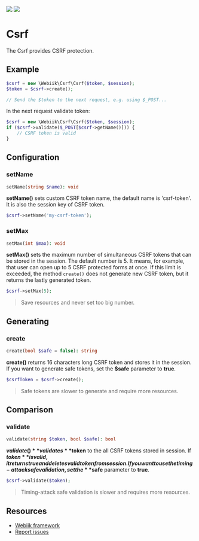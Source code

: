 <p align="left">
<img src="https://img.shields.io/packagist/l/webiik/webiik.svg"/>
<img src="https://img.shields.io/badge/dependencies-2-brightgreen.svg"/>
</p>

Csrf
====
The Csrf provides CSRF protection.

Example
-------
```php
$csrf = new \Webiik\Csrf\Csrf($token, $session);
$token = $csrf->create();

// Send the $token to the next request, e.g. using $_POST...
```
In the next request validate token:
```php
$csrf = new \Webiik\Csrf\Csrf($token, $session);
if ($csrf->validate($_POST[$csrf->getName()])) {
    // CSRF token is valid
}
```

Configuration
-------------
### setName
```php
setName(string $name): void
```
**setName()** sets custom CSRF token name, the default name is 'csrf-token'. It is also the session key of CSRF token.
```php
$csrf->setName('my-csrf-token');
```
### setMax
```php
setMax(int $max): void
```
**setMax()** sets the maximum number of simultaneous CSRF tokens that can be stored in the session. The default number is 5. It means, for example, that user can open up to 5 CSRF protected forms at once. If this limit is exceeded, the method `create()` does not generate new CSRF token, but it returns the lastly generated token.

```php
$csrf->setMax(5);
```
> Save resources and never set too big number. 

Generating
----------
### create
```php
create(bool $safe = false): string
```
**create()** returns 16 characters long CSRF token and stores it in the session. If you want to generate safe tokens, set the **$safe** parameter to **true**.
```php
$csrfToken = $csrf->create();
```
> Safe tokens are slower to generate and require more resources.

Comparison
----------
### validate
```php
validate(string $token, bool $safe): bool
```
**$validate()** validates **$token** to the all CSRF tokens stored in session. If **$token** is valid, it returns true and deletes valid token from session. If you want to use the timing-attack safe validation, set the **$safe** parameter to **true**. 
```php
$csrf->validate($token);
```
> Timing-attack safe validation is slower and requires more resources.

Resources
---------
* [Webiik framework][1]
* [Report issues][2]

[1]: https://github.com/webiik/webiik
[2]: https://github.com/webiik/webiik-components/issues